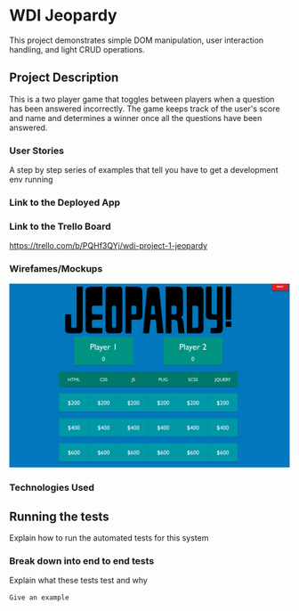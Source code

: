 # WDI Jeopardy

This project demonstrates simple DOM manipulation, user interaction handling, and light CRUD operations.

## Project Description

This is a two player game that toggles between players when a question has been answered incorrectly. The game keeps track of the user's score and name and determines a winner once all the questions have been answered.

### User Stories

A step by step series of examples that tell you have to get a development env running

### Link to the Deployed App

### Link to the Trello Board

https://trello.com/b/PQHf3QYj/wdi-project-1-jeopardy

### Wirefames/Mockups

![Alt text](dist/images/WDI-Jeopardy_ScreenShot.png?raw=true "WDI Jeopardy ScreenShot")

### Technologies Used



## Running the tests

Explain how to run the automated tests for this system

### Break down into end to end tests

Explain what these tests test and why

```
Give an example
```

